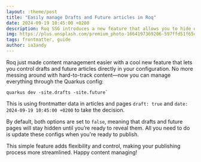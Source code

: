 ```yaml
---
layout: :theme/post
title: "Easily manage Drafts and Future articles in Roq"
date: 2024-09-19 10:45:00 +0200
description: Roq SSG introduces a new feature that allows you to hide or show draft and future articles using simple Quarkus configurations. This update gives developers greater control over which content is visible, improving content management and workflow.
img: https://plus.unsplash.com/premium_photo-1664197369206-597ffd51f65c?q=80&w=3540&auto=format&fit=crop&ixlib=rb-4.0.3&ixid=M3wxMjA3fDB8MHxwaG90by1wYWdlfHx8fGVufDB8fHx8fA%3D%3D
tags: frontmatter, guide
author: ia3andy
---
```


Roq just made content management easier with a cool new feature that lets you control drafts and future articles directly in your configuration. No more messing around with hard-to-track content—now you can manage everything through the Quarkus config:

```shell
quarkus dev -site.drafts -site.future`
```

This is using frontmatter data in articles and pages `draft: true` and `date: 2024-09-19 10:45:00 +0200` to take the decision.

By default, both options are set to `false`, meaning that drafts and future pages will stay hidden until you’re ready to reveal them. All you need to do is update these configs when you're ready to publish.

This simple feature adds flexibility and control, making your publishing process more streamlined. Happy content managing!
